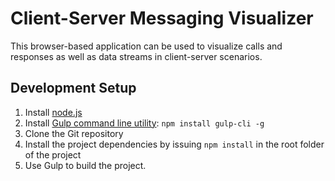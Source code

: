 # Client-Server Messaging Visualizer

This browser-based application can be used to visualize calls and responses as well as data streams in client-server scenarios.


## Development Setup

1. Install [node.js](https://nodejs.org/en/)
2. Install [Gulp command line utility](https://gulpjs.com/): `npm install gulp-cli -g`
3. Clone the Git repository
4. Install the project dependencies by issuing `npm install` in the root folder of the project
5. Use Gulp to build the project.
